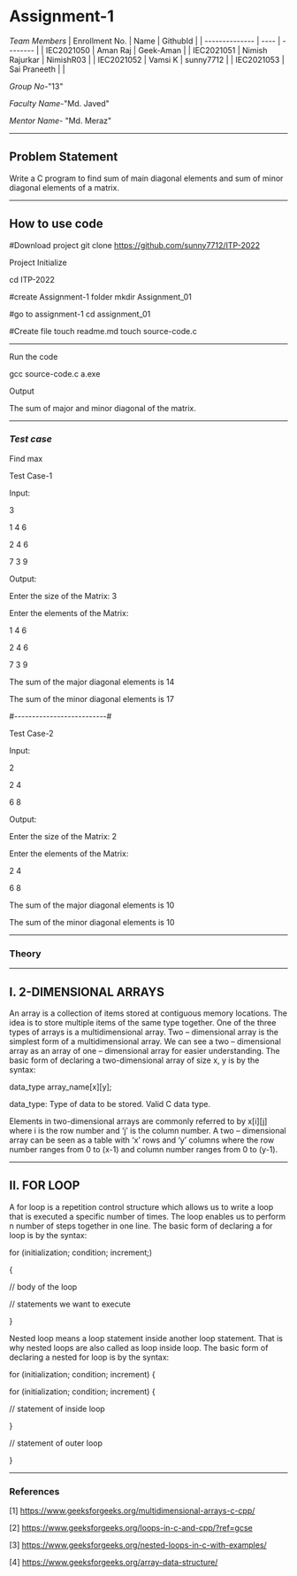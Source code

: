 # Assignment-1

*Team Members*
|   Enrollment No.  |   Name   | GithubId |
|   --------------  |   ----   | -------- |
|    IEC2021050  |   Aman Raj | Geek-Aman |
|    IEC2021051  |   Nimish Rajurkar | NimishR03 | 
|    IEC2021052  |   Vamsi K | sunny7712  |
|    IEC2021053  |   Sai Praneeth |        |

*Group No-*"13"

*Faculty Name-*"Md. Javed"

*Mentor Name-* "Md. Meraz"

---
## Problem Statement
Write a C program to find sum of main diagonal elements and sum of minor diagonal elements of a matrix.	

---
## How to use code

#Download project
git clone https://github.com/sunny7712/ITP-2022

Project Initialize 

cd ITP-2022

#create Assignment-1 folder
mkdir Assignment_01

#go to assignment-1
cd assignment_01

#Create file
touch readme.md
touch source-code.c

---

Run the code

gcc source-code.c
a.exe

Output

The sum of major and minor diagonal of the matrix.

---

### *Test case*

Find max

Test Case-1

Input:

3

1 4 6

2 4 6

7 3 9

Output:

Enter the size of the Matrix: 3

Enter the elements of the Matrix:

1 4 6

2 4 6

7 3 9

The sum of the major diagonal elements is 14

The sum of the minor diagonal elements is 17

#--------------------------#

Test Case-2

Input:

2

2 4

6 8

Output:

Enter the size of the Matrix: 2

Enter the elements of the Matrix:

2 4

6 8

The sum of the major diagonal elements is 10

The sum of the minor diagonal elements is 10


---

### Theory
---
I. 2-DIMENSIONAL ARRAYS
---
An array is a collection of items stored at contiguous memory
locations. The idea is to store multiple items of the same type
together. One of the three types of arrays is a
multidimensional array. Two – dimensional array is the
simplest form of a multidimensional array. We can see a
two – dimensional array as an array of one – dimensional
array for easier understanding. The basic form of declaring
a two-dimensional array of size x, y is by the syntax:

data_type array_name[x][y];

data_type: Type of data to be stored. Valid C data type.

Elements in two-dimensional arrays are commonly
referred to by x[i][j] where i is the row number and ‘j’ is
the column number. A two – dimensional array can be
seen as a table with ‘x’ rows and ‘y’ columns where the
row number ranges from 0 to (x-1) and column number
ranges from 0 to (y-1).

---
II. FOR LOOP
---
A for loop is a repetition control structure which allows
us to write a loop that is executed a specific number of
times. The loop enables us to perform n number of steps
together in one line. The basic form of declaring a for loop
is by the syntax:

for (initialization; condition; increment;)

{

// body of the loop

// statements we want to execute

}

Nested loop means a loop statement inside another loop
statement. That is why nested loops are also called as loop
inside loop. The basic form of declaring a nested for loop
is by the syntax:

for (initialization; condition; increment) {

for (initialization; condition; increment) {

// statement of inside loop

}

// statement of outer loop

}


---

### References

[1] https://www.geeksforgeeks.org/multidimensional-arrays-c-cpp/

[2] https://www.geeksforgeeks.org/loops-in-c-and-cpp/?ref=gcse

[3] https://www.geeksforgeeks.org/nested-loops-in-c-with-examples/

[4] https://www.geeksforgeeks.org/array-data-structure/

